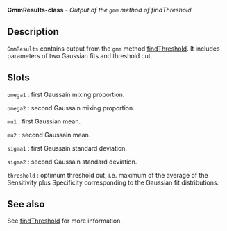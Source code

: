 





**GmmResults-class** - *Output of the `gmm` method of findThreshold*

Description
--------------------

`GmmResults` contains output from the `gmm` method [findThreshold](findThreshold.md). 
It includes parameters of two Gaussian fits and threshold cut.




Slots
-------------------



`omega1`
:   first Gaussain mixing proportion.

`omega2`
:   second Gaussain mixing proportion.

`mu1`
:   first Gaussian mean.

`mu2`
:   second Gaussain mean.

`sigma1`
:   first Gaussain standard deviation.

`sigma2`
:   second Gaussain standard deviation.

`threshold`
:   optimum threshold cut, i.e. maximum of the average of the Sensitivity plus Specificity 
corresponding to the Gaussian fit distributions.




See also
-------------------

See [findThreshold](findThreshold.md) for more information.




